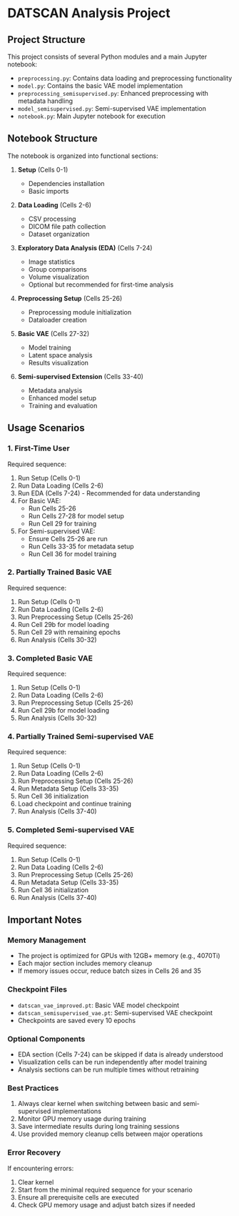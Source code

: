 # DATSCAN Analysis Project

## Project Structure
This project consists of several Python modules and a main Jupyter notebook:
- `preprocessing.py`: Contains data loading and preprocessing functionality
- `model.py`: Contains the basic VAE model implementation
- `preprocessing_semisupervised.py`: Enhanced preprocessing with metadata handling
- `model_semisupervised.py`: Semi-supervised VAE implementation
- `notebook.py`: Main Jupyter notebook for execution

## Notebook Structure
The notebook is organized into functional sections:
1. **Setup** (Cells 0-1)
   - Dependencies installation
   - Basic imports

2. **Data Loading** (Cells 2-6)
   - CSV processing
   - DICOM file path collection
   - Dataset organization

3. **Exploratory Data Analysis (EDA)** (Cells 7-24)
   - Image statistics
   - Group comparisons
   - Volume visualization
   - Optional but recommended for first-time analysis

4. **Preprocessing Setup** (Cells 25-26)
   - Preprocessing module initialization
   - Dataloader creation

5. **Basic VAE** (Cells 27-32)
   - Model training
   - Latent space analysis
   - Results visualization

6. **Semi-supervised Extension** (Cells 33-40)
   - Metadata analysis
   - Enhanced model setup
   - Training and evaluation

## Usage Scenarios

### 1. First-Time User
Required sequence:
1. Run Setup (Cells 0-1)
2. Run Data Loading (Cells 2-6)
3. Run EDA (Cells 7-24) - Recommended for data understanding
4. For Basic VAE:
   - Run Cells 25-26
   - Run Cells 27-28 for model setup
   - Run Cell 29 for training
5. For Semi-supervised VAE:
   - Ensure Cells 25-26 are run
   - Run Cells 33-35 for metadata setup
   - Run Cell 36 for model training

### 2. Partially Trained Basic VAE
Required sequence:
1. Run Setup (Cells 0-1)
2. Run Data Loading (Cells 2-6)
3. Run Preprocessing Setup (Cells 25-26)
4. Run Cell 29b for model loading
5. Run Cell 29 with remaining epochs
6. Run Analysis (Cells 30-32)

### 3. Completed Basic VAE
Required sequence:
1. Run Setup (Cells 0-1)
2. Run Data Loading (Cells 2-6)
3. Run Preprocessing Setup (Cells 25-26)
4. Run Cell 29b for model loading
5. Run Analysis (Cells 30-32)

### 4. Partially Trained Semi-supervised VAE
Required sequence:
1. Run Setup (Cells 0-1)
2. Run Data Loading (Cells 2-6)
3. Run Preprocessing Setup (Cells 25-26)
4. Run Metadata Setup (Cells 33-35)
5. Run Cell 36 initialization
6. Load checkpoint and continue training
7. Run Analysis (Cells 37-40)

### 5. Completed Semi-supervised VAE
Required sequence:
1. Run Setup (Cells 0-1)
2. Run Data Loading (Cells 2-6)
3. Run Preprocessing Setup (Cells 25-26)
4. Run Metadata Setup (Cells 33-35)
5. Run Cell 36 initialization
6. Run Analysis (Cells 37-40)

## Important Notes

### Memory Management
- The project is optimized for GPUs with 12GB+ memory (e.g., 4070Ti)
- Each major section includes memory cleanup
- If memory issues occur, reduce batch sizes in Cells 26 and 35

### Checkpoint Files
- `datscan_vae_improved.pt`: Basic VAE model checkpoint
- `datscan_semisupervised_vae.pt`: Semi-supervised VAE checkpoint
- Checkpoints are saved every 10 epochs

### Optional Components
- EDA section (Cells 7-24) can be skipped if data is already understood
- Visualization cells can be run independently after model training
- Analysis sections can be run multiple times without retraining

### Best Practices
1. Always clear kernel when switching between basic and semi-supervised implementations
2. Monitor GPU memory usage during training
3. Save intermediate results during long training sessions
4. Use provided memory cleanup cells between major operations

### Error Recovery
If encountering errors:
1. Clear kernel
2. Start from the minimal required sequence for your scenario
3. Ensure all prerequisite cells are executed
4. Check GPU memory usage and adjust batch sizes if needed